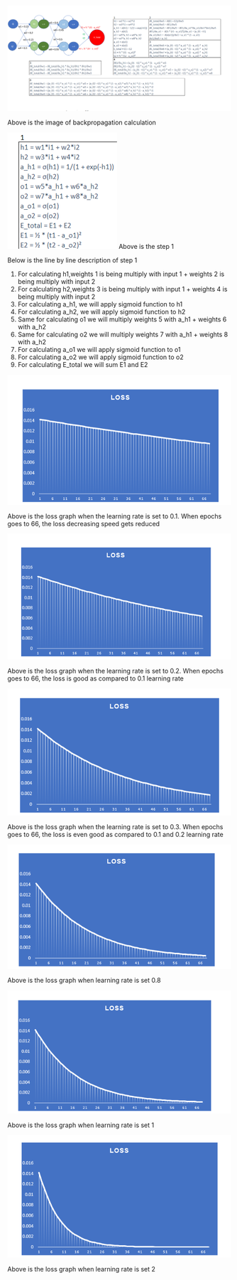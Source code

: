 
![Example Image](outputs/formulas_image.png)

Above is the image of backpropagation calculation 

![Example Image](outputs/step_1.png)
Above is the step 1 

Below is the line by line description of step 1

1) For calculating h1,weights 1 is being multiply with input 1 + weights 2 is being multiply with input 2
2) For calculating h2,weights 3 is being multiply with input 1 + weights 4 is being multiply with input 2
3) For calculating a_h1, we will apply sigmoid function to h1
4) For calculating a_h2, we will apply sigmoid function to h2
5) Same for calculating o1 we will multiply weights 5 with a_h1 + weights 6 with a_h2
6) Same for calculating o2 we will multiply weights 7 with a_h1 + weights 8 with a_h2
7) For calculating a_o1 we will apply sigmoid function to o1
8) For calculating a_o2 we will apply sigmoid function to o2
9) For calculating E_total we will sum E1 and E2

![Example Image](outputs/learning_rate_0.1.png)

Above is the loss graph when the learning rate is set to 0.1. When epochs goes to 66, the loss decreasing speed gets reduced

![Example Image](outputs/learning_rate_0.2.png)

Above is the loss graph when the learning rate is set to 0.2. When epochs goes to 66, the loss is good as compared to 0.1 learning rate

![Example Image](outputs/learning_rate_0.3.png)

Above is the loss graph when the learning rate is set to 0.3. When epochs goes to 66, the loss is even good as compared to 0.1 and 0.2 learning rate

![Example Image](outputs/learning_rate_0.8.png)

Above is the loss graph when learning rate is set 0.8

![Example Image](outputs/learning_rate_1.png)

Above is the loss graph when learning rate is set 1

![Example Image](outputs/learning_rate_2.png)

Above is the loss graph when learning rate is set 2



